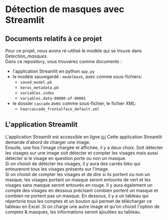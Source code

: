 # Détection de masques avec Streamlit

## Documents relatifs à ce projet
Pour ce projet, nous avons ré-utilisé le modèle qui se trouve dans *Detection_masques*.   
Dans ce repository, vous trouverez comme documents : 
- l'application Streamlit en python `app.py`
- le modèle sauvegardé : `modelmask`, avec comme sous-fichiers:
  - `saved_model.pb`
  - `keras_metadata.pb`
  - `variables.index`
  - `variables.data-00000-of-00001`
- le dossier `cascade` avec comme sous-fichier, le fichier XML:
  - `haarcascade_frontalface_default.xml`

  
## L'application Streamlit
L'application Streamlit est accessible en ligne [ici](https://share.streamlit.io/paulinesanchez/detection_masques_avec_streamlit/main/app.py)
Cette application Streamlit demande d'abord de charger une image.  
Ensuite, une fois l'image chargée et affichée, il y a deux choix. Soit détecter les visages sur une image soit détecter et compter les visages mais aussi détecter si le visage en question porte ou non un masque.  
Si on choisit de détecter les visages, il y aura des carrés bleu qui entoureront tous les visages présents sur l'image.  
Si on choisit de compter les visages et de dire si ils portent ou non un masque, les visages portant un masque seront entourés de vert et les visages sans masque seront entourés en rouge. Il y aura également un compte des visages en dessous précisant combien portent un masque et combien ne portent pas un masque. En dessous, il y a un tableau qui répertorie tous les comptes et un bouton qui permet de télécharger ce tableau en Excel. Si on charge une autre image et qu'on choisit l'option de comptes & masques, les informations seront ajoutées au tableau.

